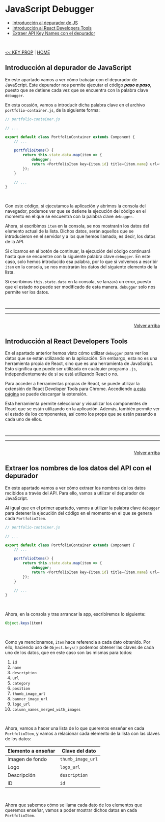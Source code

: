 # JavaScript Debugger

<div id="index"></div>

* [Introducción al depurador de JS](#introducción-al-depurador-de-javascript)
* [Introducción al React Developers Tools](#introducción-al-react-developers-tools)
* [Extraer API Key Names con el depurador](#extraer-api-key-names-con-el-depurador)

<br/>

[<< KEY PROP](./15_key_prop.md#key-prop) | [HOME](../../../README.md#devcamp)


## Introducción al depurador de JavaScript

En este apartado vamos a ver cómo trabajar con el depurador de JavaScript. Este depurador nos permite ejecutar el código ***paso a paso***, puesto que se detiene cada vez que se encuentra con la palabra clave `debugger`.

En esta ocasión, vamos a introducir dicha palabra clave en el archivo `portfolio-container.js`, de la siguiente forma:

```js
// portfolio-container.js

// ...

export default class PortfolioContainer extends Component {
    // ...

    portfolioItems() {
        return this.state.data.map(item => {
            debugger;
            return <PortfolioItem key={item.id} title={item.name} url={item.url} slug={item.id} />;
        });
    }
    
    // ...
}
```

<br/>

Con este código, si ejecutamos la aplicación y abrimos la consola del navegador, podemos ver que se detiene la ejecución del código en el momento en el que se encuentra con la palabra clave `debugger`.

Ahora, si escribimos `item` en la consola, se nos mostrarán los datos del elemento actual de la lista. Dichos datos, serán aquellos que se introducieron en el servidor y a los que hemos llamado, es decir, los datos de la API.

Si clicamos en el botón de continuar, la ejecución del código continuará hasta que se encuentre con la siguiente palabra clave `debugger`. En este caso, solo hemos introducido esa palabra, por lo que si volvemos a escribir `item` en la consola, se nos mostrarán los datos del siguiente elemento de la lista.

Si escribimos `this.state.data` en la consola, se lanzará un error, puesto que el estado no puede ser modificado de esta manera. `debugger` solo nos permite ver los datos.


<br/><hr/>
<hr/><br/>


<div align="right">
    <a href="#index">Volver arriba</a>
</div>


## Introducción al React Developers Tools

En el apartado anterior hemos visto cómo utilizar `debugger` para ver los datos que se están utilizando en la aplicación. Sin embargo, esta no es una herramienta propia de React, sino que es una herramienta de JavaScript. Esto significa que puede ser utilizada en cualquier programa `.js`, independientemente de si se está utilizando React o no.

Para acceder a herramientas propias de React, se puede utilizar la extensión de React Developer Tools para Chrome. Accediendo [a esta página](https://chrome.google.com/webstore/detail/react-developer-tools/fmkadmapgofadopljbjfkapdkoienihi?hl=en) se puede descargar la extensión.

Esta herramienta permite seleccionar y visualizar los componentes de React que se están utilizando en la aplicación. Además, también permite ver el estado de los componentes, así como los props que se están pasando a cada uno de ellos.


<br/><hr/>
<hr/><br/>


<div align="right">
    <a href="#index">Volver arriba</a>
</div>


## Extraer los nombres de los datos del API con el depurador

En este apartado vamos a ver cómo extraer los nombres de los datos recibidos a través del API. Para ello, vamos a utilizar el depurador de JavaScript.

Al igual que en el [primer apartado](#introducción-al-depurador-de-javascript), vamos a utilizar la palabra clave `debugger` para detener la ejecución del código en el momento en el que se genera cada `PortfolioItem`.

```js
// portfolio-container.js

// ...

export default class PortfolioContainer extends Component {
    // ...

    portfolioItems() {
        return this.state.data.map(item => {
            debugger;
            return <PortfolioItem key={item.id} title={item.name} url={item.url} slug={item.id} />;
        });
    }
    
    // ...
}
```

<br/>

Ahora, en la consola y tras arrancar la app, escribiremos lo siguiente:

```js
Object.keys(item)
```

<br/>

Como ya mencionamos, `item` hace referencia a cada dato obtenido. Por ello, haciendo uso de `Object.keys()` podemos obtener las claves de cada uno de los datos, que en este caso son las mismas para todos:

1. `id`
2. `name`
3. `description`
4. `url`
5. `category`
6. `position`
7. `thumb_image_url`
8. `banner_image_url`
9. `logo_url`
10. `column_names_merged_with_images`

<br/>

Ahora, vamos a hacer una lista de lo que queremos enseñar en cada `PortfolioItem`, y vamos a relacionar cada elemento de la lista con las claves de los datos:

| Elemento a enseñar | Clave del dato |
| ------------------ | -------------- |
| Imagen de fondo    | `thumb_image_url` |
| Logo               | `logo_url` |
| Descripción        | `description` |
| ID                 | `id` |

<br/>

Ahora que sabemos cómo se llama cada dato de los elementos que queremos enseñar, vamos a poder mostrar dichos datos en cada `PortfolioItem`.


